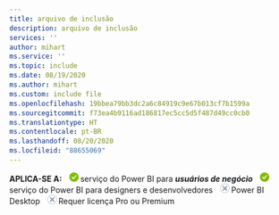 ```yaml
---
title: arquivo de inclusão
description: arquivo de inclusão
services: ''
author: mihart
ms.service: ''
ms.topic: include
ms.date: 08/19/2020
ms.author: mihart
ms.custom: include file
ms.openlocfilehash: 19bbea79bb3dc2a6c84919c9e67b013cf7b1599a
ms.sourcegitcommit: f73ea4b9116ad186817ec5cc5d5f487d49cc0cb0
ms.translationtype: HT
ms.contentlocale: pt-BR
ms.lasthandoff: 08/20/2020
ms.locfileid: "88655069"
---
```

<Token>**APLICA-SE A:** ![sim](media/yes.png)serviço do Power BI para ***usuários de negócio*** ![sim](media/yes.png)serviço do Power BI para designers e desenvolvedores ![não](media/no.png)Power BI Desktop ![não](media/no.png)Requer licença Pro ou Premium </Token>